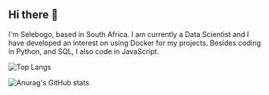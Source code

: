 ## Hi there 👋

I'm Selebogo, based in South Africa. I am currently a Data Scientist and I have developed an interest on using Docker for my projects. Besides coding in Python, and SQL, I also code in JavaScript.

![Top Langs](https://github-readme-stats.vercel.app/api/top-langs/?username=scmosoeu&hide=Jupyter%20Notebook&theme=tokyonight)

![Anurag's GitHub stats](https://github-readme-stats.vercel.app/api?username=scmosoeu&show_icons=true&theme=tokyonight)
